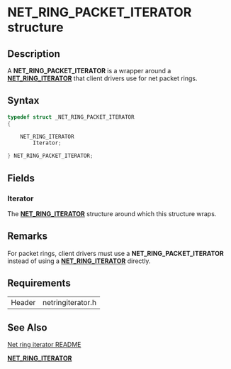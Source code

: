 # NET_RING_PACKET_ITERATOR structure

## Description



A **NET_RING_PACKET_ITERATOR** is a wrapper around a [**NET_RING_ITERATOR**](net_ring_iterator.md) that client drivers use for net packet rings.

## Syntax

```C++
typedef struct _NET_RING_PACKET_ITERATOR
{

    NET_RING_ITERATOR
        Iterator;

} NET_RING_PACKET_ITERATOR;
```

## Fields

### Iterator

The [**NET_RING_ITERATOR**](net_ring_iterator.md) structure around which this structure wraps. 

## Remarks

For packet rings, client drivers must use a **NET_RING_PACKET_ITERATOR** instead of using a [**NET_RING_ITERATOR**](net_ring_iterator.md) directly.

## Requirements

| | |
| --- | --- |
| Header | netringiterator.h |

## See Also

[Net ring iterator README](README.md)

[**NET_RING_ITERATOR**](net_ring_iterator.md)
